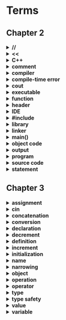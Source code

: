 # Terms
## Chapter 2

<details>
    <summary><strong>//</strong></summary>
    <p>Indicates a single-line comment in a C++ source file.</p>
</details>
<details>
    <summary><strong><<</strong></summary>
    <p>Indicates the output operator in a C++ source file.</p>
</details>
<details>
    <summary><strong>C++</strong></summary>
    <p>C++ is a general-purpose programming language with a bias toward systems programming that:</p>
    <ul>
        <li>Is a better C</li>
        <li>Support data abstraction</li>
        <li>Supports object-oriented programming</li>
        <li>Supports generic programming</li>
    </ul>
</details>
<details>
    <summary><strong>comment</strong></summary>
    <p>Code that is ignored by the compiler an written for the benefit of programmers who will later read the code.</p>
</details>
<details>
    <summary><strong>compiler</strong></summary>
    <p>The part of a C++ implementation that produced object code from a translation unit.</p>
</details>
<details>
    <summary><strong>compile-time error</strong></summary>
    <p>An error that occurs when a source file is being compiled. Often related to incorrect syntax.</p>
</details>
<details>
    <summary><strong>cout</strong></summary>
    <p>An abbreviation of character output stream. Character used with the output operator and cout will appear on screen.</p>
</details>
<details>
    <summary><strong>executable</strong></summary>
    <p>A programm ready to be run (executed) on a computer. The result of linking the object files  of a complete program.</p>
</details>
<details>
    <summary><strong>function</strong></summary>
    <p>A named unit of code that can be invoked (called) from different parts of a program; a logical unit of computation.</p>
</details>
<details>
    <summary><strong>header</strong></summary>
    <p>A file containing declaration usedf to share interfaces between parts of a program.</p>
</details>
<details>
    <summary><strong>IDE</strong></summary>
    <p>Integrated/Interactive Development Environment. A software development environment emphasizing a GUI interface centered around a source code editor.</p>
</details>
<details>
    <summary><strong>#include</strong></summary>
    <p>A mechanism for textual inclusion of one source file into another. Typically used to compose a translation unit out of a .c file and the header files it needs to define its view of the rest of the program.</p>
</details>
<details>
    <summary><strong>library</strong></summary>
    <p>A collection of types, functions, classes, etc. implementing a set of facilities (abstractions) meant to be potentially used used as part of more than one program.</p>
</details>
<details>
    <summary><strong>linker</strong></summary>
    <p>A program that combines object code files and libraries into an executable program.</p>
</details>
<details>
    <summary><strong>main()</strong></summary>
    <p>The function called by the system to start a C++ program.</p>
</details>
<details>
    <summary><strong>object code</strong></summary>
    <p>Output from a compiler intended as input for a linker (for the linker to produce executable code).</p>
</details>
<details>
    <summary><strong>output</strong></summary>
    <p>Values produced by a computation (such as a function result or lines of characters written on a screen).</p>
</details>
<details>
    <summary><strong>program</strong></summary>
    <p>Code (possible with associated data) that is sufficiently completed to be executed by a computer.</p>
</details>
<details>
    <summary><strong>source code</strong></summary>
    <p>Code as produced by a programmer and (in principle) readable by other programmers.</p>
</details>
<details>
    <summary><strong>statement</strong></summary>
    <p>The basic unit controlling the execution flow in a function, such as if-statement, while-statement, do-statement, switch-statement, expression statement, and declaration.</p>
</details>

## Chapter 3

<details>
    <summary><strong>assignment</strong></summary>
    <p></p>
</details>
<details>
    <summary><strong>cin</strong></summary>
    <p></p>
</details>
<details>
    <summary><strong>concatenation</strong></summary>
    <p></p>
</details>
<details>
    <summary><strong>conversion</strong></summary>
    <p></p>
</details>
<details>
    <summary><strong>declaration</strong></summary>
    <p></p>
</details>
<details>
    <summary><strong>decrement</strong></summary>
    <p></p>
</details>
<details>
    <summary><strong>definition</strong></summary>
    <p></p>
</details>
<details>
    <summary><strong>increment</strong></summary>
    <p></p>
</details>
<details>
    <summary><strong>initialization</strong></summary>
    <p></p>
</details>
<details>
    <summary><strong>name</strong></summary>
    <p></p>
</details>
<details>
    <summary><strong>narrowing</strong></summary>
    <p></p>
</details>
<details>
    <summary><strong>object</strong></summary>
    <p></p>
</details>
<details>
    <summary><strong>operation</strong></summary>
    <p></p>
</details>
<details>
    <summary><strong>operator</strong></summary>
    <p></p>
</details>
<details>
    <summary><strong>type</strong></summary>
    <p></p>
</details>
<details>
    <summary><strong>type safety</strong></summary>
    <p></p>
</details>
<details>
    <summary><strong>value</strong></summary>
    <p></p>
</details>
<details>
    <summary><strong>variable</strong></summary>
    <p></p>
</details>